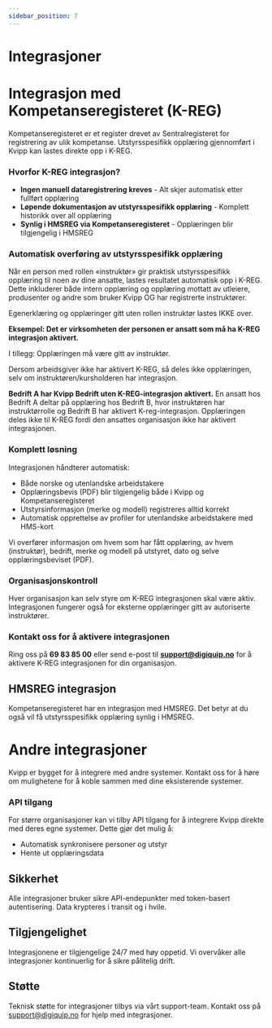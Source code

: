 ```yaml
---
sidebar_position: 7
---
```

# Integrasjoner

# Integrasjon med Kompetanseregisteret (K-REG)
Kompetanseregisteret er et register drevet av Sentralregisteret for registrering av ulik kompetanse. Utstyrsspesifikk opplæring gjennomført i Kvipp kan lastes direkte opp i K-REG. 

### Hvorfor K-REG integrasjon?

- **Ingen manuell dataregistrering kreves** - Alt skjer automatisk etter fullført opplæring
- **Løpende dokumentasjon av utstyrsspesifikk opplæring** - Komplett historikk over all opplæring
- **Synlig i HMSREG via Kompetanseregisteret** - Opplæringen blir tilgjengelig i HMSREG

### Automatisk overføring av utstyrsspesifikk opplæring

Når en person med rollen «instruktør» gir praktisk utstyrsspesifikk opplæring til noen av dine ansatte, lastes resultatet automatisk opp i K-REG. Dette inkluderer både intern opplæring og opplæring mottatt av utleiere, produsenter og andre som bruker Kvipp OG har registrerte instruktører.

Egenerklæring og opplæringer gitt uten rollen instruktør lastes IKKE over.

**Eksempel: Det er virksomheten der personen er ansatt som må ha K-REG integrasjon aktivert.**

I tillegg: Opplæringen må være gitt av instruktør.

Dersom arbeidsgiver ikke har aktivert K-REG, så deles ikke opplæringen, selv om instruktøren/kursholderen har integrasjon. 

**Bedrift A har Kvipp Bedrift uten K-REG-integrasjon aktivert.**
En ansatt hos Bedrift A deltar på opplæring hos Bedrift B, hvor instruktøren har instruktørrolle og Bedrift B har aktivert K-reg-integrasjon. Opplæringen deles ikke til K-REG fordi den ansattes organisasjon ikke har aktivert integrasjonen.

### Komplett løsning

Integrasjonen håndterer automatisk:
- Både norske og utenlandske arbeidstakere
- Opplæringsbevis (PDF) blir tilgjengelig både i Kvipp og Kompetanseregisteret
- Utstyrsinformasjon (merke og modell) registreres alltid korrekt
- Automatisk opprettelse av profiler for utenlandske arbeidstakere med HMS-kort

Vi overfører informasjon om hvem som har fått opplæring, av hvem (instruktør), bedrift, merke og modell på utstyret, dato og selve opplæringsbeviset (PDF).

### Organisasjonskontroll

Hver organisasjon kan selv styre om K-REG integrasjonen skal være aktiv. Integrasjonen fungerer også for eksterne opplæringer gitt av autoriserte instruktører.

### Kontakt oss for å aktivere integrasjonen

Ring oss på **69 83 85 00** eller send e-post til **support@digiquip.no** for å aktivere K-REG integrasjonen for din organisasjon.

## HMSREG integrasjon

Kompetanseregisteret har en integrasjon med HMSREG. Det betyr at du også vil få utstyrsspesifikk opplæring synlig i HMSREG.

# Andre integrasjoner

Kvipp er bygget for å integrere med andre systemer. Kontakt oss for å høre om mulighetene for å koble sammen med dine eksisterende systemer.

### API tilgang

For større organisasjoner kan vi tilby API tilgang for å integrere Kvipp direkte med deres egne systemer. Dette gjør det mulig å:

- Automatisk synkronisere personer og utstyr
- Hente ut opplæringsdata

## Sikkerhet

Alle integrasjoner bruker sikre API-endepunkter med token-basert autentisering. Data krypteres i transit og i hvile.

## Tilgjengelighet

Integrasjonene er tilgjengelige 24/7 med høy oppetid. Vi overvåker alle integrasjoner kontinuerlig for å sikre pålitelig drift.

## Støtte

Teknisk støtte for integrasjoner tilbys via vårt support-team. Kontakt oss på support@digiquip.no for hjelp med integrasjoner.
